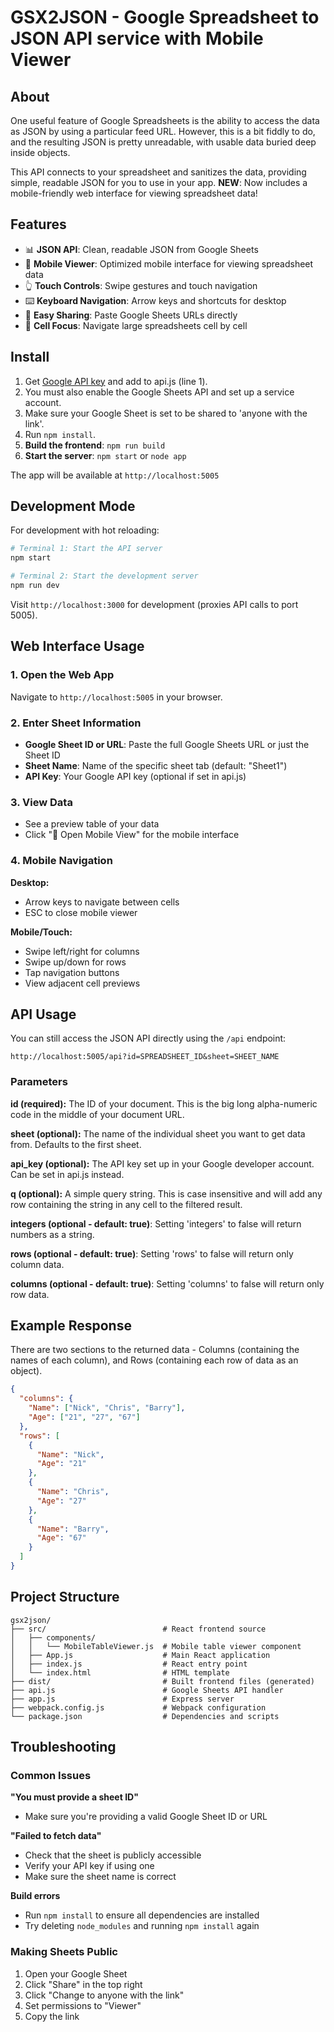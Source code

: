 # GSX2JSON - Google Spreadsheet to JSON API service with Mobile Viewer

## About

One useful feature of Google Spreadsheets is the ability to access the data as JSON by using a particular feed URL. However, this is a bit fiddly to do, and the resulting JSON is pretty unreadable, with usable data buried deep inside objects.

This API connects to your spreadsheet and sanitizes the data, providing simple, readable JSON for you to use in your app. **NEW**: Now includes a mobile-friendly web interface for viewing spreadsheet data!

## Features

- 📊 **JSON API**: Clean, readable JSON from Google Sheets
- 📱 **Mobile Viewer**: Optimized mobile interface for viewing spreadsheet data
- 👆 **Touch Controls**: Swipe gestures and touch navigation
- ⌨️ **Keyboard Navigation**: Arrow keys and shortcuts for desktop
- 🔗 **Easy Sharing**: Paste Google Sheets URLs directly
- 🎯 **Cell Focus**: Navigate large spreadsheets cell by cell

## Install

1. Get [Google API key](https://developers.google.com/sheets/api/guides/authorizing#APIKey) and add to api.js (line 1).
2. You must also enable the Google Sheets API and set up a service account.
3. Make sure your Google Sheet is set to be shared to 'anyone with the link'.
4. Run `npm install`.
5. **Build the frontend**: `npm run build`
6. **Start the server**: `npm start` or `node app`

The app will be available at `http://localhost:5005`

## Development Mode

For development with hot reloading:

```bash
# Terminal 1: Start the API server
npm start

# Terminal 2: Start the development server  
npm run dev
```

Visit `http://localhost:3000` for development (proxies API calls to port 5005).

## Web Interface Usage

### 1. Open the Web App
Navigate to `http://localhost:5005` in your browser.

### 2. Enter Sheet Information
- **Google Sheet ID or URL**: Paste the full Google Sheets URL or just the Sheet ID
- **Sheet Name**: Name of the specific sheet tab (default: "Sheet1")
- **API Key**: Your Google API key (optional if set in api.js)

### 3. View Data
- See a preview table of your data
- Click "📱 Open Mobile View" for the mobile interface

### 4. Mobile Navigation
**Desktop:**
- Arrow keys to navigate between cells
- ESC to close mobile viewer

**Mobile/Touch:**
- Swipe left/right for columns
- Swipe up/down for rows
- Tap navigation buttons
- View adjacent cell previews

## API Usage

You can still access the JSON API directly using the `/api` endpoint:

```
http://localhost:5005/api?id=SPREADSHEET_ID&sheet=SHEET_NAME
```

### Parameters

**id (required):** The ID of your document. This is the big long alpha-numeric code in the middle of your document URL.

**sheet (optional):** The name of the individual sheet you want to get data from. Defaults to the first sheet.

**api_key (optional):** The API key set up in your Google developer account. Can be set in api.js instead.

**q (optional):** A simple query string. This is case insensitive and will add any row containing the string in any cell to the filtered result.

**integers (optional - default: true)**: Setting 'integers' to false will return numbers as a string.

**rows (optional - default: true)**: Setting 'rows' to false will return only column data.

**columns (optional - default: true)**: Setting 'columns' to false will return only row data.

## Example Response

There are two sections to the returned data - Columns (containing the names of each column), and Rows (containing each row of data as an object).

```json
{
  "columns": {
    "Name": ["Nick", "Chris", "Barry"],
    "Age": ["21", "27", "67"]
  },
  "rows": [
    {
      "Name": "Nick",
      "Age": "21"
    },
    {
      "Name": "Chris",
      "Age": "27"
    },
    {
      "Name": "Barry",
      "Age": "67"
    }
  ]
}
```

## Project Structure

```
gsx2json/
├── src/                          # React frontend source
│   ├── components/
│   │   └── MobileTableViewer.js  # Mobile table viewer component
│   ├── App.js                    # Main React application
│   ├── index.js                  # React entry point
│   └── index.html                # HTML template
├── dist/                         # Built frontend files (generated)
├── api.js                        # Google Sheets API handler
├── app.js                        # Express server
├── webpack.config.js             # Webpack configuration
└── package.json                  # Dependencies and scripts
```

## Troubleshooting

### Common Issues

**"You must provide a sheet ID"**
- Make sure you're providing a valid Google Sheet ID or URL

**"Failed to fetch data"**
- Check that the sheet is publicly accessible
- Verify your API key if using one
- Make sure the sheet name is correct

**Build errors**
- Run `npm install` to ensure all dependencies are installed
- Try deleting `node_modules` and running `npm install` again

### Making Sheets Public

1. Open your Google Sheet
2. Click "Share" in the top right  
3. Click "Change to anyone with the link"
4. Set permissions to "Viewer"
5. Copy the link
